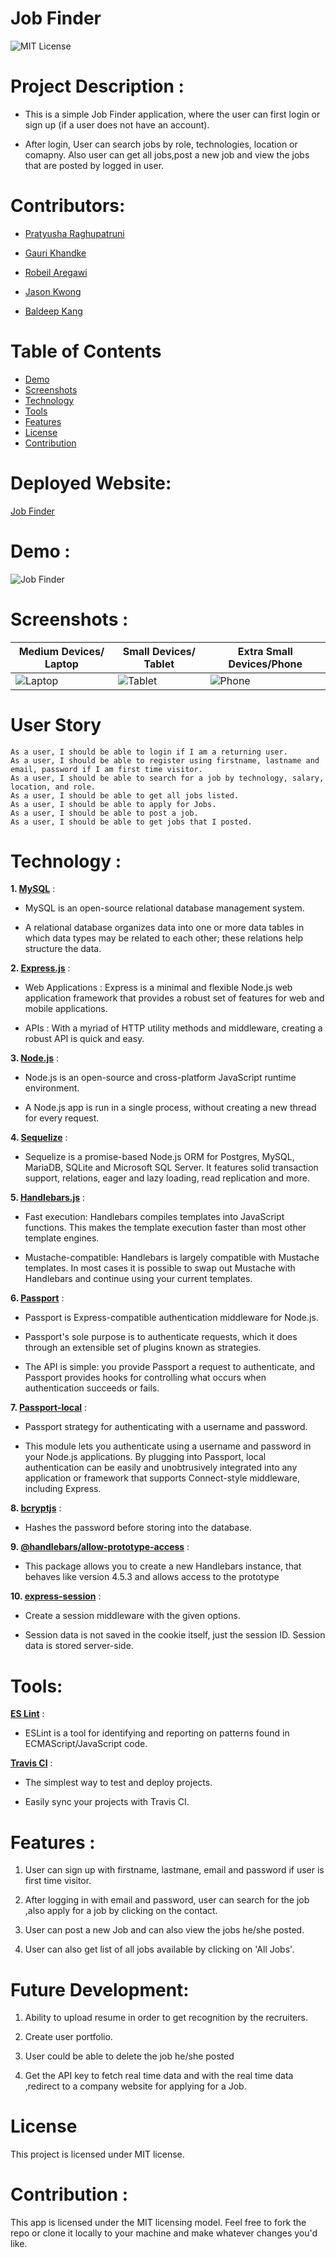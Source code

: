 # Job Finder

![MIT License](https://img.shields.io/badge/license-MIT-green)

# Project Description :

* This is a simple Job Finder application, where the user can first login or sign up (if a user does not have an account). 

* After login, User can search jobs by role, technologies, location or comapny. Also user can get all jobs,post a new job and view the jobs that are posted by logged in user. 

# Contributors:

* [Pratyusha Raghupatruni](https://github.com/PratyushaRaghupatruni)

* [Gauri Khandke](https://github.com/GauriKhandke)

* [Robeil Aregawi](https://github.com/Robeil)

* [Jason Kwong](https://github.com/saikitjk)

* [Baldeep Kang](https://github.com/kangb3) 


# Table of Contents

* [Demo](#demo)
* [Screenshots](#screenshots)
* [Technology](#technology)
* [Tools](#tools)
* [Features](#features)
* [License](#license)
* [Contribution](#contribution)


# Deployed Website: 

[Job Finder](https://uw-jobfinder.herokuapp.com/)

# Demo :
![Job Finder](public/images/JobFinder.gif)

# Screenshots :

|Medium Devices/ Laptop|Small Devices/ Tablet|Extra Small Devices/Phone
|--|--|--
|![Laptop](public/images/Laptop.png)|![Tablet](public/images/Tablet.png)|![Phone](public/images/mobile.png) 

 # User Story

```
As a user, I should be able to login if I am a returning user.
As a user, I should be able to register using firstname, lastname and email, password if I am first time visitor.
As a user, I should be able to search for a job by technology, salary, location, and role.
As a user, I should be able to get all jobs listed.
As a user, I should be able to apply for Jobs.
As a user, I should be able to post a job.
As a user, I should be able to get jobs that I posted.
```

# Technology :

**1. [MySQL](https://www.npmjs.com/package/mysql2)** : 

* MySQL is an open-source relational database management system.

* A relational database organizes data into one or more data tables in which data types may be related to each other; these relations help structure the data.

**2. [Express.js](https://expressjs.com/)** :

* Web Applications : Express is a minimal and flexible Node.js web application framework that provides a robust set of features for web and mobile applications.

* APIs : With a myriad of HTTP utility methods and middleware, creating a robust API is quick and easy.

**3. [Node.js](https://nodejs.org/en/)** : 

* Node.js is an open-source and cross-platform JavaScript runtime environment. 

* A Node.js app is run in a single process, without creating a new thread for every request. 

**4. [Sequelize](https://www.npmjs.com/package/sequelize)** :

* Sequelize is a promise-based Node.js ORM for Postgres, MySQL, MariaDB, SQLite and Microsoft SQL Server. It features solid transaction support, relations, eager and lazy loading, read replication and more.

**5. [Handlebars.js](https://www.npmjs.com/package/handlebars)** :

* Fast execution: Handlebars compiles templates into JavaScript functions. This makes the template execution faster than most other template engines.

* Mustache-compatible: Handlebars is largely compatible with Mustache templates. In most cases it is possible to swap out Mustache with Handlebars and continue using your current templates.

**6. [Passport](https://www.npmjs.com/package/passport)** :

* Passport is Express-compatible authentication middleware for Node.js.

* Passport's sole purpose is to authenticate requests, which it does through an extensible set of plugins known as strategies. 

* The API is simple: you provide Passport a request to authenticate, and Passport provides hooks for controlling what occurs when authentication succeeds or fails.

**7. [Passport-local](https://www.npmjs.com/package/passport-local)** :

* Passport strategy for authenticating with a username and password.

* This module lets you authenticate using a username and password in your Node.js applications. By plugging into Passport, local authentication can be easily and unobtrusively integrated into any application or framework that supports Connect-style middleware, including Express.

**8. [bcryptjs](https://www.npmjs.com/package/handlebars)** :

* Hashes the password before storing into the database.

**9. [@handlebars/allow-prototype-access](https://www.npmjs.com/package/handlebars)** :

* This package allows you to create a new Handlebars instance, that behaves like version 4.5.3 and allows access to the prototype

**10. [express-session](https://www.npmjs.com/package/express-session)** :

* Create a session middleware with the given options.

* Session data is not saved in the cookie itself, just the session ID. Session data is stored server-side.

# Tools:

**[ES Lint](https://www.npmjs.com/package/eslint)** : 

* ESLint is a tool for identifying and reporting on patterns found in ECMAScript/JavaScript code.

**[Travis CI](https://travis-ci.org/)** :

* The simplest way to test and deploy projects.

* Easily sync your projects with Travis CI.

# Features :

1. User can sign up with firstname, lastmane, email and password if user is first time visitor.

2. After logging in with email and password, user can search for the job ,also apply for a job by clicking on the contact.

3. User can post a new Job and can also view the jobs he/she posted.

4. User can also get list of all jobs available by clicking on 'All Jobs'. 


# Future Development:

1. Ability to upload resume in order to get recognition by the recruiters.

2. Create user portfolio.

3. User could be able to delete the job he/she posted

4. Get the API key to fetch real time data and with the real time data ,redirect to a company website for applying for a Job.

# License

This project is licensed under MIT license.

# Contribution :
This app is licensed under the MIT licensing model. Feel free to fork the repo or clone it locally to your machine and make whatever changes you'd like.